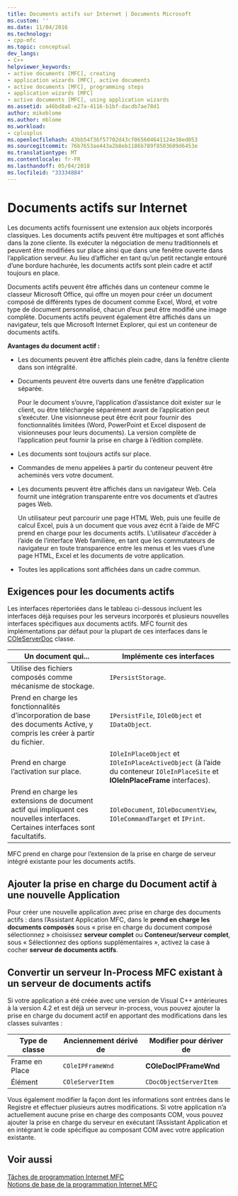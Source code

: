 ```yaml
---
title: Documents actifs sur Internet | Documents Microsoft
ms.custom: ''
ms.date: 11/04/2016
ms.technology:
- cpp-mfc
ms.topic: conceptual
dev_langs:
- C++
helpviewer_keywords:
- active documents [MFC], creating
- application wizards [MFC], active documents
- active documents [MFC], programming steps
- application wizards [MFC]
- active documents [MFC], using application wizards
ms.assetid: a46bd8a0-e27a-4116-b1bf-dacdb7ae78d1
author: mikeblome
ms.author: mblome
ms.workload:
- cplusplus
ms.openlocfilehash: 43bb54f36f57702d43cf065604641124e38ed053
ms.sourcegitcommit: 76b7653ae443a2b8eb1186b789f8503609d6453e
ms.translationtype: MT
ms.contentlocale: fr-FR
ms.lasthandoff: 05/04/2018
ms.locfileid: "33334884"
---
```

# <a name="active-documents-on-the-internet"></a>Documents actifs sur Internet
Les documents actifs fournissent une extension aux objets incorporés classiques. Les documents actifs peuvent être multipages et sont affichés dans la zone cliente. Ils exécuter la négociation de menu traditionnels et peuvent être modifiées sur place ainsi que dans une fenêtre ouverte dans l’application serveur. Au lieu d’afficher en tant qu’un petit rectangle entouré d’une bordure hachurée, les documents actifs sont plein cadre et actif toujours en place.  
  
 Documents actifs peuvent être affichés dans un conteneur comme le classeur Microsoft Office, qui offre un moyen pour créer un document composé de différents types de document comme Excel, Word, et votre type de document personnalisé, chacun d’eux peut être modifié une image complète. Documents actifs peuvent également être affichés dans un navigateur, tels que Microsoft Internet Explorer, qui est un conteneur de documents actifs.  
  
 **Avantages du document actif :**  
  
-   Les documents peuvent être affichés plein cadre, dans la fenêtre cliente dans son intégralité.  
  
-   Documents peuvent être ouverts dans une fenêtre d’application séparée.  
  
     Pour le document s’ouvre, l’application d’assistance doit exister sur le client, ou être téléchargée séparément avant de l’application peut s’exécuter. Une visionneuse peut être écrit pour fournir des fonctionnalités limitées (Word, PowerPoint et Excel disposent de visionneuses pour leurs documents). La version complète de l’application peut fournir la prise en charge à l’édition complète.  
  
-   Les documents sont toujours actifs sur place.  
  
-   Commandes de menu appelées à partir du conteneur peuvent être acheminés vers votre document.  
  
-   Les documents peuvent être affichés dans un navigateur Web. Cela fournit une intégration transparente entre vos documents et d’autres pages Web.  
  
     Un utilisateur peut parcourir une page HTML Web, puis une feuille de calcul Excel, puis à un document que vous avez écrit à l’aide de MFC prend en charge pour les documents actifs. L’utilisateur d’accéder à l’aide de l’interface Web familière, en tant que les commutateurs de navigateur en toute transparence entre les menus et les vues d’une page HTML, Excel et les documents de votre application.  
  
-   Toutes les applications sont affichées dans un cadre commun.  
  
## <a name="requirements-for-active-documents"></a>Exigences pour les documents actifs  
 Les interfaces répertoriées dans le tableau ci-dessous incluent les interfaces déjà requises pour les serveurs incorporés et plusieurs nouvelles interfaces spécifiques aux documents actifs. MFC fournit des implémentations par défaut pour la plupart de ces interfaces dans le [COleServerDoc](../mfc/reference/coleserverdoc-class.md) classe.  
  
|Un document qui...|Implémente ces interfaces|  
|-------------------------|---------------------------------|  
|Utilise des fichiers composés comme mécanisme de stockage.|`IPersistStorage`.|  
|Prend en charge les fonctionnalités d’incorporation de base des documents Active, y compris les créer à partir du fichier.|`IPersistFile`, `IOleObject` et `IDataObject`.|  
|Prend en charge l’activation sur place.|`IOleInPlaceObject` et `IOleInPlaceActiveObject` (à l’aide du conteneur `IOleInPlaceSite` et **IOleInPlaceFrame** interfaces).|  
|Prend en charge les extensions de document actif qui impliquent ces nouvelles interfaces. Certaines interfaces sont facultatifs.|`IOleDocument`, `IOleDocumentView`, `IOleCommandTarget` et `IPrint`.|  
  
 MFC prend en charge pour l’extension de la prise en charge de serveur intégré existante pour les documents actifs.  
  
## <a name="add-active-document-support-to-a-new-application"></a>Ajouter la prise en charge du Document actif à une nouvelle Application  
 Pour créer une nouvelle application avec prise en charge des documents actifs : dans l’Assistant Application MFC, dans le **prend en charge les documents composés** sous « prise en charge du document composé sélectionnez » choisissez **serveur complet** ou  **Conteneur/serveur complet**, sous « Sélectionnez des options supplémentaires », activez la case à cocher **serveur de documents actifs**.  
  
##  <a name="_core_convert_an_existing_mfc_in.2d.process_server_to_an_activex_document_server"></a> Convertir un serveur In-Process MFC existant à un serveur de documents actifs  
 Si votre application a été créée avec une version de Visual C++ antérieures à la version 4.2 et est déjà un serveur in-process, vous pouvez ajouter la prise en charge du document actif en apportant des modifications dans les classes suivantes :  
  
|Type de classe|Anciennement dérivé de|Modifier pour dériver de|  
|----------------|---------------------------|---------------------------|  
|Frame en Place|`COleIPFrameWnd`|**COleDocIPFrameWnd**|  
|Élément|`COleServerItem`|`CDocObjectServerItem`|  
  
 Vous également modifier la façon dont les informations sont entrées dans le Registre et effectuer plusieurs autres modifications. Si votre application n’a actuellement aucune prise en charge des composants COM, vous pouvez ajouter la prise en charge du serveur en exécutant l’Assistant Application et en intégrant le code spécifique au composant COM avec votre application existante.  
  
## <a name="see-also"></a>Voir aussi  
 [Tâches de programmation Internet MFC](../mfc/mfc-internet-programming-tasks.md)   
 [Notions de base de la programmation Internet MFC](../mfc/mfc-internet-programming-basics.md)

